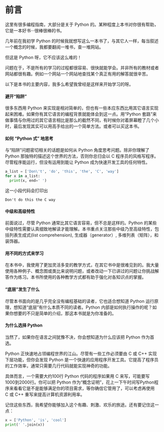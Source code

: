 # 前言

这里有很多编程指南，大部分是关于 Python 的。某种程度上本书对你很有帮助，它是一本好书···很棒很棒的书。

几年前在我初学 Python 的时候我就想写这么一本书了，与其它人一样，每当叙述一个概念的时候，我都要翻阅一堆书，查一堆网站。

但这是 Python 呀，它不应该这么难的！

问题在于，不是所有的学习的过程都很容易、很快就能学会。并非所有的教材或者网站都很有趣。例如一个网站一个网站地查找某个真正有用的解答就很辛苦。

以下是本书的主要内容，我多么希望我曾经是这样来开始学习的呀。

#### 避开“陷阱”
很多东西用 Python 来实现是相对简单的，但也有一些本应东西比用其它语言实现起来困难。如果你有其它语言的编程背景就能体会到这一点。用“Python 套路”来做事情与你用过的其它语言相比是那么的截然不同，有时候你对着屏幕瞪了几个小时，最后发现其实可以用高手给出的一个简单方法。或者可以买这本书。         

#### 如何 “Python 式” 地思考
与“陷阱”问题密切相关的话题是如何从 Python 角度思考问题。除非你理解了 Python 那独特的描述这个世界的方法，否则你总归会以 C 程序员的风格写程序。尽管程序能运行，但没有运用到能让 Python 成为快速开发工具的任何特性。

```python
a_list = ['Don\'t', 'do', 'this', 'the', 'C', 'way']
for x in a_list:
  print(x, end=' ')
```
这一小段代码会打印出
```
Don't do this the C way
```

#### 中级和高级特性
前面说过，尽管 Python 通常比其它语言容易，但不总是这样的。Python 的某些中级特性需要认真细致地解读才能理解。本书重点关注那些中级乃至高级特性，包括列表生成式(list comprehension), 生成器（generator）, 多维列表（矩阵），和装饰器。

#### 用不同的方式来学习
在本书中，我使用了更加灵活多变的教学方式，在其它书中是很难见到的。我大量使用各种例子、概念图或类比来说明问题，或者改动一下已讲过的问题让你挑战解答作为练习。本书所使用的各种教学方式都有助于强化对各知识点的掌握。

#### “底层”发生了什么
尽管本书面向的是几乎完全没有编程基础的读者，它也适合想知道 Python 运行原理，想知道“底层”有什么本质不同的读者。Python 内部是如何执行操作的呢？如果你想要的不只是简单的介绍，那这本书就是为你准备的。

#### 为什么选择 Python
当然了，如果你在语言之间犹豫不决，你会想知道为什么应该把 Python 作为首选。

Python 正快速地占领编程世界的江山。尽管有一些工作必须要由 C 或 C++ 实现下层功能，但你会发现 Python 是一个快速的应用程序开发工具。它提高了程序员的工作效率，通常只需要几行代码就能实现神奇的功能。

具体而言，一个需要大约100行 Python 代码的程序如果用 C 来写，可能要写1000到2000行。你可以把 Python 作为“概念证明”，花上一下午时间写Python程序来看看它是不是能够满足你的项目需求，等你确信它管用了，可以考虑再使用 C 或 C++ 重写来提高计算机资源利用率。

记住这些东西，我希望你能够加入这个有趣、刺激、欢乐的旅途。还有要记住这一点：
```python
x = ['Python', 'is', 'cool']
print(' '.join(x))
```

